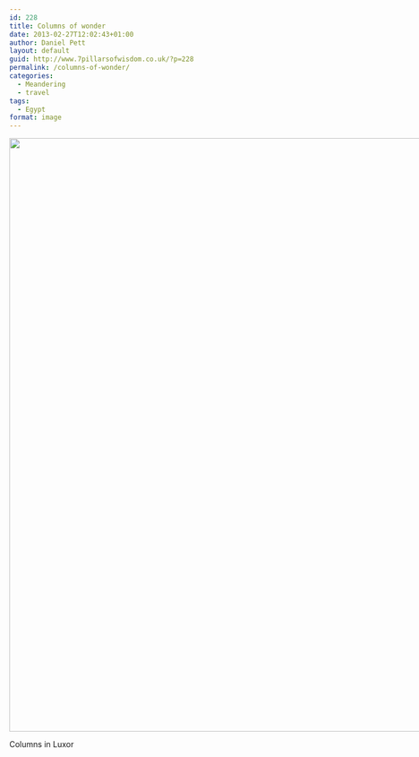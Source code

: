 ```yaml
---
id: 228
title: Columns of wonder
date: 2013-02-27T12:02:43+01:00
author: Daniel Pett
layout: default
guid: http://www.7pillarsofwisdom.co.uk/?p=228
permalink: /columns-of-wonder/
categories:
  - Meandering
  - travel
tags:
  - Egypt
format: image
---
```

<div style="width: 1610px" class="wp-caption alignnone">
  <img src="https://farm9.staticflickr.com/8511/8553939973_f5d73be7ae_h.jpg" alt="" width="1600" height="1060" />
  
  <p class="wp-caption-text">
    Columns in Luxor
  </p>
</div>